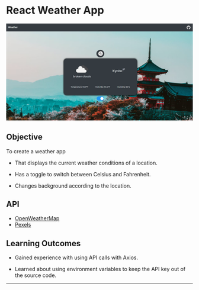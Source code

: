 # React Weather App

![sample](sample/sample3.png)

## Objective

To create a weather app

- That displays the current weather conditions of a location.

- Has a toggle to switch between Celsius and Fahrenheit.

- Changes background according to the location.

## API

- [OpenWeatherMap](https://openweathermap.org/api)
- [Pexels](https://www.pexels.com/api/?locale=en-US)

## Learning Outcomes

- Gained experience with using API calls with Axios.

- Learned about using environment variables to keep the API key out of the source code.

---

